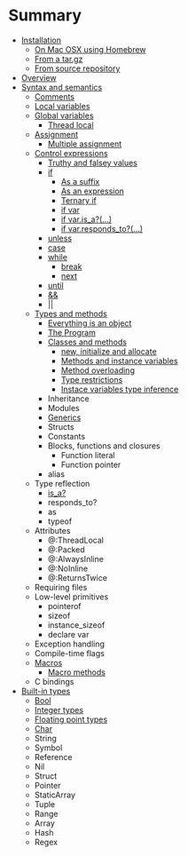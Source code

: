 # Summary

* [Installation](installation/README.md)
   * [On Mac OSX using Homebrew](installation/on_mac_osx_using_homebrew.md)
   * [From a tar.gz](installation/from_a_targz.md)
   * [From source repository](installation/from_source_repository.md)
* [Overview](overview/README.md)
* [Syntax and semantics](syntax_and_semantics/README.md)
   * [Comments](syntax_and_semantics/comments.md)
   * [Local variables](syntax_and_semantics/local_variables.md)
   * [Global variables](syntax_and_semantics/global_variables.md)
       * [Thread local](syntax_and_semantics/thread_local.md)
   * [Assignment](syntax_and_semantics/assignment.md)
       * [Multiple assignment](syntax_and_semantics/multiple_assignment.md)
   * [Control expressions](syntax_and_semantics/control_expressions.md)
       * [Truthy and falsey values](syntax_and_semantics/truthy_and_falsey_values.md)
       * [if](syntax_and_semantics/if.md)
           * [As a suffix](syntax_and_semantics/as_a_suffix.md)
           * [As an expression](syntax_and_semantics/as_an_expression.md)
           * [Ternary if](syntax_and_semantics/ternary_if.md)
           * [if var](syntax_and_semantics/if_var.md)
           * [if var.is_a?(...)](syntax_and_semantics/if_varis_a.md)
           * [if var.responds_to?(...)](syntax_and_semantics/if_varresponds_to.md)
       * [unless](syntax_and_semantics/unless.md)
       * [case](syntax_and_semantics/case.md)
       * [while](syntax_and_semantics/while.md)
           * [break](syntax_and_semantics/break.md)
           * [next](syntax_and_semantics/next.md)
       * [until](syntax_and_semantics/until.md)
       * [&&](syntax_and_semantics/and.md)
       * [||](syntax_and_semantics/or.md)
   * [Types and methods](syntax_and_semantics/types_and_methods.md)
       * [Everything is an object](syntax_and_semantics/everything_is_an_object.md)
       * [The Program](syntax_and_semantics/the_program.md)
       * [Classes and methods](syntax_and_semantics/classes_and_methods.md)
           * [new, initialize and allocate](syntax_and_semantics/new,_initialize_and_allocate.md)
           * [Methods and instance variables](syntax_and_semantics/methods_and_instance_variables.md)
           * [Method overloading](syntax_and_semantics/method_overloading.md)
           * [Type restrictions](syntax_and_semantics/type_restrictions.md)
           * [Instace variables type inference](syntax_and_semantics/instace_variables_type_inference.md)
       * Inheritance
       * Modules
       * [Generics](syntax_and_semantics/generics.md)
       * Structs
       * Constants
       * Blocks, functions and closures
           * Function literal
           * Function pointer
       * alias
   * Type reflection
       * [is_a?](syntax_and_semantics/is_a.md)
       * responds_to?
       * as
       * typeof
   * Attributes
       * @:ThreadLocal
       * @:Packed
       * @:AlwaysInline
       * @:NoInline
       * @:ReturnsTwice
   * Requiring files
   * Low-level primitives
       * pointerof
       * sizeof
       * instance_sizeof
       * declare var
   * Exception handling
   * Compile-time flags
   * [Macros](syntax_and_semantics/macros.md)
       * [Macro methods](syntax_and_semantics/macro_methods.md)
   * C bindings
* [Built-in types](builtin_types/README.md)
   * [Bool](builtin_types/bool.md)
   * [Integer types](builtin_types/integer_types.md)
   * [Floating point types](builtin_types/floating_point_types.md)
   * [Char](builtin_types/char.md)
   * String
   * Symbol
   * Reference
   * Nil
   * Struct
   * Pointer
   * StaticArray
   * Tuple
   * Range
   * Array
   * Hash
   * Regex

